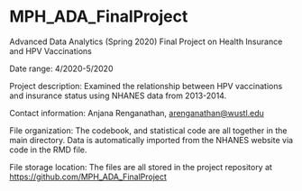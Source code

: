 # MPH_ADA_FinalProject
Advanced Data Analytics (Spring 2020) Final Project on Health Insurance and HPV Vaccinations

Date range: 4/2020-5/2020

Project description: Examined the relationship between HPV vaccinations and insurance status using NHANES data from 2013-2014.

Contact information: Anjana Renganathan, arenganathan@wustl.edu

File organization: The codebook, and statistical code are all together in the main directory. Data is automatically imported from the NHANES website via code in the RMD file.

File storage location: The files are all stored in the project repository at https://github.com/MPH_ADA_FinalProject
